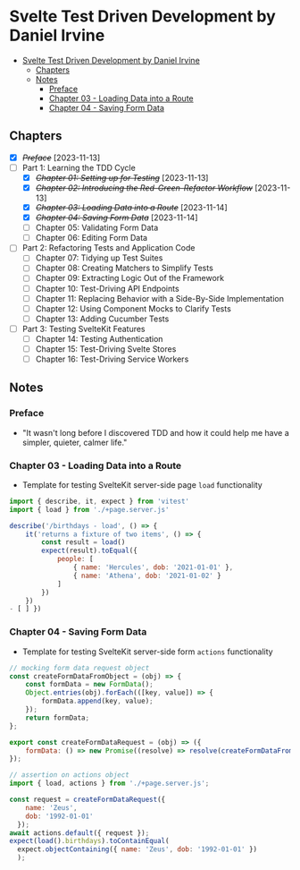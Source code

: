 # Svelte Test Driven Development by Daniel Irvine

- [Svelte Test Driven Development by Daniel Irvine](#svelte-test-driven-development-by-daniel-irvine)
  - [Chapters](#chapters)
  - [Notes](#notes)
    - [Preface](#preface)
    - [Chapter 03 - Loading Data into a Route](#chapter-03---loading-data-into-a-route)
    - [Chapter 04 - Saving Form Data](#chapter-04---saving-form-data)

## Chapters

- [X] ~~*Preface*~~ [2023-11-13]
- [ ] Part 1: Learning the TDD Cycle
  - [X] ~~*Chapter 01: Setting up for Testing*~~ [2023-11-13]
  - [X] ~~*Chapter 02: Introducing the Red-Green-Refactor Workflow*~~ [2023-11-13]
  - [X] ~~*Chapter 03: Loading Data into a Route*~~ [2023-11-14]
  - [X] ~~*Chapter 04: Saving Form Data*~~ [2023-11-14]
  - [ ] Chapter 05: Validating Form Data
  - [ ] Chapter 06: Editing Form Data
- [ ] Part 2: Refactoring Tests and Application Code
  - [ ] Chapter 07: Tidying up Test Suites
  - [ ] Chapter 08: Creating Matchers to Simplify Tests
  - [ ] Chapter 09: Extracting Logic Out of the Framework
  - [ ] Chapter 10: Test-Driving API Endpoints
  - [ ] Chapter 11: Replacing Behavior with a Side-By-Side Implementation
  - [ ] Chapter 12: Using Component Mocks to Clarify Tests
  - [ ] Chapter 13: Adding Cucumber Tests
- [ ] Part 3: Testing SvelteKit Features
  - [ ] Chapter 14: Testing Authentication
  - [ ] Chapter 15: Test-Driving Svelte Stores
  - [ ] Chapter 16: Test-Driving Service Workers

## Notes

### Preface

- "It wasn't long before I discovered TDD and how it could help me have a simpler, quieter, calmer life."

### Chapter 03 - Loading Data into a Route

- Template for testing SvelteKit server-side page `load` functionality

```javascript
import { describe, it, expect } from 'vitest'
import { load } from './+page.server.js'

describe('/birthdays - load', () => {
	it('returns a fixture of two items', () => {
		const result = load()
		expect(result).toEqual({
			people: [
				{ name: 'Hercules', dob: '2021-01-01' },
				{ name: 'Athena', dob: '2021-01-02' }
			]
		})
	})
- [ ] })
```

### Chapter 04 - Saving Form Data

- Template for testing SvelteKit server-side form `actions` functionality

```js
// mocking form data request object
const createFormDataFromObject = (obj) => {
	const formData = new FormData();
	Object.entries(obj).forEach(([key, value]) => {
		formData.append(key, value);
	});
	return formData;
};

export const createFormDataRequest = (obj) => ({
	formData: () => new Promise((resolve) => resolve(createFormDataFromObject(obj)))
});
```

```js
// assertion on actions object
import { load, actions } from './+page.server.js';

const request = createFormDataRequest({
    name: 'Zeus',
    dob: '1992-01-01'
  });
await actions.default({ request });
expect(load().birthdays).toContainEqual(
  expect.objectContaining({ name: 'Zeus', dob: '1992-01-01' })
  );
```